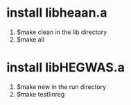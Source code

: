 # install libheaan.a
1. $make clean in the lib directory
2. $make all

# install libHEGWAS.a
1. $make new in the run directory
2. $make testlinreg
